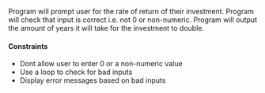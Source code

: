 Program will prompt user for the rate of return of their investment. Program will check that input is correct i.e. not 0 or non-numeric. Program will output the amount of years it will take for the investment to double. 

#### Constraints 
- Dont allow user to enter 0 or a non-numeric value
- Use a loop to check for bad inputs
- Display error messages based on bad inputs